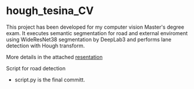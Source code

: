 # hough_tesina_CV

This project has been developed for my computer vision Master's degree exam.
It executes semantic segmentation for road and external enviroment using WideResNet38 segmentation by DeepLab3 and performs lane detection with Hough transform.

More details in the attached [resentation]()

Script for road detection

* script.py is the final committ.
